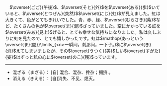 &emsp;$\overset{ごご}{午後}$、$\overset{そと}{外}$を$\overset{ある}{歩}$いていると、$\overset{とつぜん}{突然}$$\overset{にじ}{虹}$が見えました。虹は大きくて、色がとてもきれいでした。青、赤、緑、$\overset{むらさき}{紫}$など、たくさんの色が$\overset{ま}{混}$ざっていました。空にかかっている虹を$\overset{みあ}{見上}$げると、とても幸せな気持ちになりました。私は久しぶりに虹を見たので、とても嬉しかったです。虹は$\mathop{あっという\overset{ま}{間}}\limits_{<n>一瞬间，刹那间，一下子。}$に$\overset{き}{消}$えてしまいましたが、その$\overset{うつく}{美}$しい$\overset{すがた}{姿}$はずっと私の心に$\overset{のこ}{残}$っています。

---
- 混ざる（まざる）： [自] 混合、混杂、搀杂；拥挤 。
- 消える（きえる）：  [自]消失、不见、熄灭。